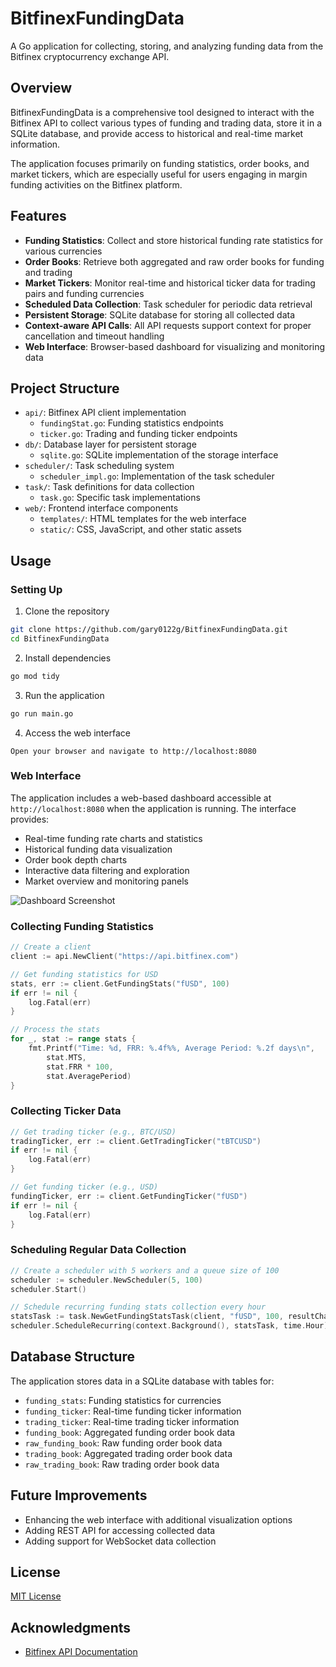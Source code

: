 # BitfinexFundingData

A Go application for collecting, storing, and analyzing funding data from the Bitfinex cryptocurrency exchange API.

## Overview

BitfinexFundingData is a comprehensive tool designed to interact with the Bitfinex API to collect various types of funding and trading data, store it in a SQLite database, and provide access to historical and real-time market information.

The application focuses primarily on funding statistics, order books, and market tickers, which are especially useful for users engaging in margin funding activities on the Bitfinex platform.

## Features

- **Funding Statistics**: Collect and store historical funding rate statistics for various currencies
- **Order Books**: Retrieve both aggregated and raw order books for funding and trading
- **Market Tickers**: Monitor real-time and historical ticker data for trading pairs and funding currencies
- **Scheduled Data Collection**: Task scheduler for periodic data retrieval
- **Persistent Storage**: SQLite database for storing all collected data
- **Context-aware API Calls**: All API requests support context for proper cancellation and timeout handling
- **Web Interface**: Browser-based dashboard for visualizing and monitoring data

## Project Structure

- `api/`: Bitfinex API client implementation
  - `fundingStat.go`: Funding statistics endpoints
  - `ticker.go`: Trading and funding ticker endpoints
- `db/`: Database layer for persistent storage
  - `sqlite.go`: SQLite implementation of the storage interface
- `scheduler/`: Task scheduling system
  - `scheduler_impl.go`: Implementation of the task scheduler
- `task/`: Task definitions for data collection
  - `task.go`: Specific task implementations
- `web/`: Frontend interface components
  - `templates/`: HTML templates for the web interface
  - `static/`: CSS, JavaScript, and other static assets

## Usage

### Setting Up

1. Clone the repository
```bash
git clone https://github.com/gary0122g/BitfinexFundingData.git
cd BitfinexFundingData
```

2. Install dependencies
```bash
go mod tidy
```

3. Run the application
```bash
go run main.go
```

4. Access the web interface
```
Open your browser and navigate to http://localhost:8080
```

### Web Interface

The application includes a web-based dashboard accessible at `http://localhost:8080` when the application is running. The interface provides:

- Real-time funding rate charts and statistics
- Historical funding data visualization
- Order book depth charts
- Interactive data filtering and exploration
- Market overview and monitoring panels

![Dashboard Screenshot](docs/images/dashboard.png)

### Collecting Funding Statistics

```go
// Create a client
client := api.NewClient("https://api.bitfinex.com")

// Get funding statistics for USD
stats, err := client.GetFundingStats("fUSD", 100)
if err != nil {
    log.Fatal(err)
}

// Process the stats
for _, stat := range stats {
    fmt.Printf("Time: %d, FRR: %.4f%%, Average Period: %.2f days\n",
        stat.MTS,
        stat.FRR * 100,
        stat.AveragePeriod)
}
```

### Collecting Ticker Data

```go
// Get trading ticker (e.g., BTC/USD)
tradingTicker, err := client.GetTradingTicker("tBTCUSD")
if err != nil {
    log.Fatal(err)
}

// Get funding ticker (e.g., USD)
fundingTicker, err := client.GetFundingTicker("fUSD")
if err != nil {
    log.Fatal(err)
}
```

### Scheduling Regular Data Collection

```go
// Create a scheduler with 5 workers and a queue size of 100
scheduler := scheduler.NewScheduler(5, 100)
scheduler.Start()

// Schedule recurring funding stats collection every hour
statsTask := task.NewGetFundingStatsTask(client, "fUSD", 100, resultChan, 1)
scheduler.ScheduleRecurring(context.Background(), statsTask, time.Hour)
```

## Database Structure

The application stores data in a SQLite database with tables for:

- `funding_stats`: Funding statistics for currencies
- `funding_ticker`: Real-time funding ticker information
- `trading_ticker`: Real-time trading ticker information
- `funding_book`: Aggregated funding order book data
- `raw_funding_book`: Raw funding order book data
- `trading_book`: Aggregated trading order book data
- `raw_trading_book`: Raw trading order book data

## Future Improvements

- Enhancing the web interface with additional visualization options
- Adding REST API for accessing collected data
- Adding support for WebSocket data collection


## License

[MIT License](LICENSE)

## Acknowledgments

- [Bitfinex API Documentation](https://docs.bitfinex.com/docs)
